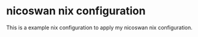 # nicoswan nix configuration
This is a example nix configuration to apply my nicoswan nix configuration.